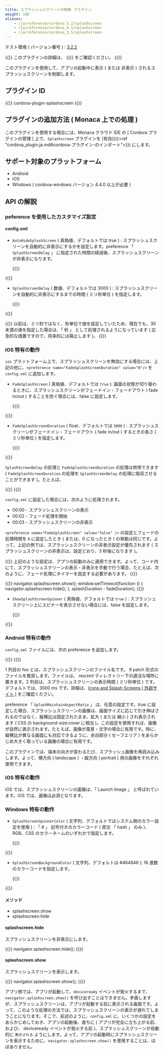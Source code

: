 ```yaml
---
title: スプラッシュスクリーンの制御 プラグイン
weight: 180
aliases: 
    - /ja/reference/cordova_5.2/splashscreen
    - /ja/reference/cordova_4.1/splashscreen
    - /ja/reference/cordova_3.5/splashscreen
---
```


テスト環境 ( バージョン番号 ) :
[3.2.2](https://github.com/apache/cordova-plugin-splashscreen/releases/tag/3.2.2)

{{<note>}}
このプラグインの詳細は、 {{<link title="こちらの原文 ( GitHub )" href="https://github.com/apache/cordova-plugin-splashscreen">}} をご確認ください。
{{</note>}}

このプラグインを使用して、アプリの起動中に表示 ( または 非表示 )
されるスプラッシュスクリーンを制御します。

プラグイン ID
-------------

{{<highlight javascript>}}
cordova-plugin-splashscreen
{{</highlight>}}

プラグインの追加方法 ( Monaca 上での処理 )
------------------------------------------

このプラグインを使用する場合には、Monaca クラウド IDE の \[ Cordova
プラグインの管理 \] 上で、`Splashscreen` プラグインを
[有効]({{<ref "cordova_plugin.ja.md#cordova-プラグイン-のインポート">}}) にします。

サポート対象のプラットフォーム
------------------------------

-   Android
-   iOS
-   Windows ( cordova-windows バージョン 4.4.0 以上が必要 )

## API の解説

### peference を使用したカスタマイズ設定

#### config.xml

-   `AutoHideSplashScreen` ( 真偽値、デフォルトでは true ) :
    スプラッシュスクリーンを自動的に非表示にするかを設定します。preference
    「 `SplashScreenDelay` 」
    に指定された時間の経過後、スプラッシュスクリーンが非表示になります。

    {{<highlight xml>}}
<preference name="AutoHideSplashScreen" value="true" />
{{</highlight>}}

-   `SplashScreenDelay` ( 数値、デフォルトでは 3000 ) :
    スプラッシュスクリーンを自動的に非表示にするまでの時間 ( ミリ秒単位
    ) を指定します。

    {{<highlight xml>}}
<preference name="SplashScreenDelay" value="3000" />
{{</highlight>}}

{{<note>}}
以前は、ミリ秒ではなく、秒単位で値を設定していたため、現在でも、30
未満の値を指定した場合は、「 秒 」 として処理されるようになっています (
応急的な措置ですので、将来的には廃止します )。
{{</note>}}

### iOS 特有の動作

`ios`
プラットフォーム上で、スプラッシュスクリーンを無効にする場合には、上記の他に、`<preference name="FadeSplashScreenDuration" value="0"/>`
を `config.xml` に追加します。

-   `FadeSplashScreen` ( 真偽値、デフォルトでは `true` ):
    画面の状態が切り替わるときに、スプラッシュスクリーンがフェードイン・フェードアウト
    ( fade in/out ) することを防ぐ場合には、false に設定します。

    {{<highlight xml>}}
<preference name="FadeSplashScreen" value="false"/>
{{</highlight>}}

-   `FadeSplashScreenDuration` ( float、デフォルトでは `3000` ) :
    スプラッシュスクリーンがフェードイン・フェードアウト ( fade in/out )
    するときの長さ ( ミリ秒単位 ) を指定します。

    {{<highlight xml>}}
<preference name="FadeSplashScreenDuration" value="3000"/>
{{</highlight>}}


`SplashScreenDelay` の処理と `FadeSplashScreenDuration`
の処理は併用できます ( `FadeSplashScreenDuration` の処理を
`SplashScreenDelay` の処理に吸収させることができます
)。たとえば、

{{<highlight xml>}}
<preference name="SplashScreenDelay" value="3000" />
<preference name="FadeSplashScreenDuration" value="1000"/>
{{</highlight>}}

`config.xml` に設定した場合には、次のように処理されます。


-   00:00 - スプラッシュスクリーンの表示
-   00:02 - フェード処理を開始
-   00:03 - スプラッシュスクリーンの非表示

`<preference name="FadeSplashScreen" value="false" />`
の設定とフェードの処理時間を `0` に設定したとき ( または、0 になったとき
)
の挙動は同じです。よって、上記の例では、スプラッシュスクリーンの非表示設定が優先されます
( スプラッシュスクリーンの非表示は、設定どおり、3 秒後になります )。

{{<note>}}
上記のような設定は、アプリの起動のみに適用できます。よって、コード内にて、スプラッシュスクリーンの表示・非表示を手動で行う場合、たとえば、次のように、フェード処理にタイマーを設定する必要があります。
{{</note>}}

{{<highlight javascript>}}
navigator.splashscreen.show();
window.setTimeout(function () {
    navigator.splashscreen.hide();
}, splashDuration - fadeDuration);
{{</highlight>}}

-   `ShowSplashScreenSpinner` ( 真偽値、デフォルトでは `true` ) :
    スプラッシュスクリーン上にスピナーを表示させない場合には、false
    を設定します。

    {{<highlight xml>}}
<preference name="ShowSplashScreenSpinner" value="false"/>
{{</highlight>}}

### Android 特有の動作

`config.xml` ファイルには、次の preference を追加します。

{{<highlight xml>}}
<preference name="SplashScreen" value="foo" />
<preference name="SplashScreenDelay" value="3000" />
<preference name="SplashMaintainAspectRatio" value="true|false" />
{{</highlight>}}

1 列目の foo とは、スプラッシュスクリーンのファイル名です。 9 patch
形式のファイルを推奨します。ファイルは、 res/xml
ディレクトリー下の適当な場所に置きます。2
列目は、スプラッシュスクリーンの表示時間 ( ミリ秒単位 )
です。デフォルトでは、3000 ms です。詳細は、[Icons and Splash Screens ( 外部サイト )](http://cordova.apache.org/docs/en/edge/config_ref_images.md.html)
をご確認ください。

preference 「 `SplashMaintainAspectRatio` 」 は、任意の設定です。true
に設定した場合、スプラッシュスクリーンの画像は、画面サイズに応じて引き伸ばされるのではなく、縦横比は固定されたまま、拡大
( または 縮小 ) され表示されます ( CSS の background-size:cover に相当
)。この設定を使用すれば、画像が自然に表示されます。たとえば、画像が風景・文字の場合に有用です。特に、縦横比が異なる画面にも対応できるように、余白部分
( セーフエリア ) をあらかじめ大きく取っている画像の場合に有用です。

このプラグインでは、端末の向きが変わるたび、スプラッシュ画像を再読み込みします。よって、横方向
( landscape ) ・縦方向 ( portrait ) 用の画像をそれぞれ使用できます。

### iOS 特有の動作

iOS では、スプラッシュスクリーンの画像は、「 Launch Image 」
と呼ばれています。iOS では、画像は必須となります。

### Windows 特有の動作

-   `SplashScreenSpinnerColor` (
    文字列、デフォルトではシステム側のカラー設定を使用 ) : 「 \# 」
    記号付きのカラーコード ( 原文 「 hash 」 のみ )、RGB、CSS
    のカラーネームのいずれかで指定します。

    {{<highlight xml>}}
<preference name="SplashScreenSpinnerColor" value="#242424"/>
<preference name="SplashScreenSpinnerColor" value="DarkRed"/>
<preference name="SplashScreenSpinnerColor" value="rgb(50,128,128)"/>
{{</highlight>}}

-   `SplashScreenBackgroundColor` ( 文字列、デフォルトは \#464646 ): 16
    進数のカラーコードを指定します。

    {{<highlight xml>}}
<preference name="SplashScreenBackgroundColor" value="0xFFFFFFFF"/>
{{</highlight>}}

#### メソッド

-   splashscreen.show
-   splashscreen.hide

#### splashscreen.hide

スプラッシュスクリーンを非表示にします。

{{<highlight javascript>}}
navigator.splashscreen.hide();
{{</highlight>}}

#### splashscreen.show

スプラッシュスクリーンを表示します。

{{<highlight javascript>}}
navigator.splashscreen.show();
{{</highlight>}}

アプリ側では、アプリが起動して、`deviceready`
イベントが発火するまで、`navigator.splashscreen.show()`
を呼び出すことはできません。矛盾しますが、スプラッシュスクリーンは、アプリが起動する前に表示される画面です。よって、このような処理の方法では、スプラッシュスクリーンの表示が遅れてしまうことになります。そこで、前述のように、`config.xml`
に、いくつかの設定をあらかじめしておき、アプリの起動後、直ちに (
アプリが完全に立ち上がる前、および、 deviceready イベントが発火する前
)、スプラッシュスクリーンが自動的に `表示される`
ようにします。よって、アプリの起動時にスプラッシュスクリーンを表示するために、`navigator.splashscreen.show()`
を使用することは、ほぼありません。
